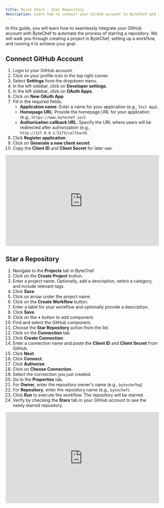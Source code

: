 ```yaml
---
title: Quick Start - Star Repository
description: Learn how to connect your GitHub account to ByteChef and star a repository.
---
```


In this guide, you will learn how to seamlessly integrate your GitHub account with ByteChef to automate the process of starring a repository. We will walk you through creating a project in ByteChef, setting up a workflow, and running it to achieve your goal.

## Connect GitHub Account

1. Login to your GitHub account.
2. Click on your profile icon in the top right corner.
3. Select **Settings** from the dropdown menu.
4. In the left sidebar, click on **Developer settings**.
5. In the left sidebar, click on **OAuth Apps**.
6. Click on **New OAuth App**.
7. Fill in the required fields:
    - **Application name**: Enter a name for your application (e.g., `Test App`).
    - **Homepage URL**: Provide the homepage URL for your application (e.g., `https://www.bytechef.io/`).
    - **Authorization callback URL**: Specify the URL where users will be redirected after authorization (e.g., `http://127.0.0.1:5173/callback`).
8. Click **Register application**.
9. Click on **Generate a new client secret**.
10. Copy the **Client ID** and **Client Secret** for later use.

<div style="position:relative;height:0;width:100%;overflow:hidden;z-index:99999;box-sizing:border-box;padding-bottom:calc(53.02672956% + 32px)">
<iframe src="https://www.guidejar.com/embed/bhsAUb5TGIexsFuLBica?type=1&controls=on" width="100%" height="100%" style="height:100%;position:absolute;inset:0" allowfullscreen frameborder="0"></iframe>
</div>

## Star a Repository

1. Navigate to the **Projects** tab in ByteChef.
2. Click on the **Create Project** button.
3. Enter a project name. Optionally, add a description, select a category, and include relevant tags.
4. Click **Save**.
5. Click on arrow under the project name.
6. Click on the **Create Workflow** button.
7. Enter a label for your workflow and optionally provide a description.
8. Click **Save**.
9. Click on the **+** button to add component.
10. Find and select the GitHub component.
11. Choose the **Star Repository** action from the list.
12. Click on the **Connection** tab.
13. Click **Create Connection**.
14. Enter a connection name and paste the **Client ID** and **Client Secret** from GitHub.
15. Click **Next**.
16. Click **Connect**.
17. Click **Authorize**.
18. Click on **Choose Connection**.
19. Select the connection you just created.
20. Go to the **Properties** tab.
21. For **Owner**, enter the repository owner's name (e.g., `bytechefhq`).
22. For **Repository**, enter the repository name (e.g., `bytechef`).
23. Click **Run** to execute the workflow. The repository will be starred.
24. Verify by checking the **Stars** tab in your GitHub account to see the newly starred repository.

<div style="position:relative;height:0;width:100%;overflow:hidden;z-index:99999;box-sizing:border-box;padding-bottom:calc(53.02672956% + 32px)">
<iframe src="https://www.guidejar.com/embed/u1ps6awfOoKVN8gbublE?type=1&controls=on" width="100%" height="100%" style="height:100%;position:absolute;inset:0" allowfullscreen frameborder="0"></iframe>
</div>
